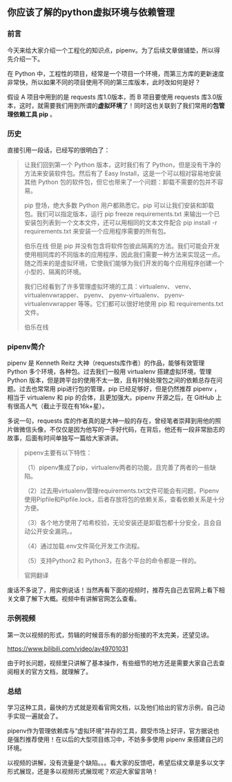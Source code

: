 ## 你应该了解的python虚拟环境与依赖管理

### 前言

今天来给大家介绍一个工程化的知识点，pipenv。为了后续文章做铺垫，所以得先介绍一下。



在 Python 中，工程性的项目，经常是一个项目一个环境，而第三方库的更新速度非常快，所以如果不同的项目使用不同的第三库版本，此时改如何是好？



假设 A 项目中用到的是 requests 库1.0版本，而 B 项目要使用 requests 库3.0版本，这时，就需要我们用到所谓的**虚拟环境**了！同时这也关联到了我们常用的**包管理依赖工具 pip** 。

### 历史

直接引用一段话，已经写的很明白了：

> 让我们回到第一个 Python 版本，这时我们有了 Python，但是没有干净的方法来安装软件包。然后有了 Easy Install，这是一个可以相对容易地安装其他 Python 包的软件包，但它也带来了一个问题：卸载不需要的包并不容易。
> 
> 
> 
> pip 登场，绝大多数 Python 用户都熟悉它。pip 可以让我们安装和卸载包。我们可以指定版本，运行 pip freeze requirements.txt 来输出一个已安装包列表到一个文本文件，还可以用相同的文本文件配合 pip install -r requirements.txt 来安装一个应用程序需要的所有包。
> 
> 伯乐在线
> 但是 pip 并没有包含将软件包彼此隔离的方法。我们可能会开发使用相同库的不同版本的应用程序，因此我们需要一种方法来实现这一点。随之而来的是虚拟环境，它使我们能够为我们开发的每个应用程序创建一个小型的、隔离的环境。
> 
> 
> 
> 我们已经看到了许多管理虚拟环境的工具：virtualenv、 venv、 virtualenvwrapper、 pyenv、 pyenv-virtualenv、 pyenv-virtualenvwrapper 等等。它们都可以很好地使用 pip 和 requirements.txt 文件。
> 
> 伯乐在线

### pipenv简介

pipenv 是 Kenneth Reitz 大神（requests库作者）的作品，能够有效管理 Python 多个环境，各种包。过去我们一般用 virtualenv 搭建虚拟环境，管理 Python 版本，但是跨平台的使用不太一致，且有时候处理包之间的依赖总存在问题。过去也常常用 pip进行包的管理，pip 已经足够好，但是仍然推荐 pipenv ，相当于 virtualenv 和 pip 的合体，且更加强大。pipenv 开源之后，在 GitHub 上有很高人气（截止于现在有16k+星）。



多说一句，requests 库的作者真的是大神一般的存在，曾经笔者崇拜到用他的照片做微信头像，不仅仅是因为他写的一手好代码，在背后，他还有一段非常励志的故事，后面有时间单独写一篇给大家讲讲。

> pipenv主要有以下特性：
> 
> （1）pipenv集成了pip，virtualenv两者的功能，且完善了两者的一些缺陷。
> 
> 
> 
> （2）过去用virtualenv管理requirements.txt文件可能会有问题，Pipenv使用Pipfile和Pipfile.lock，后者存放将包的依赖关系，查看依赖关系是十分方便。
> 
> 
> 
> （3）各个地方使用了哈希校验，无论安装还是卸载包都十分安全，且会自动公开安全漏洞。。
> 
> 
> 
> （4）通过加载.env文件简化开发工作流程。
> 
> 
> 
> （5）支持Python2 和 Python3，在各个平台的命令都是一样的。
> 
> 官网翻译

废话不多说了，用实例说话！当然再看下面的视频时，推荐先自己去官网上看下相关文章了解下大概。视频中有讲解官网怎么查看。

### 示例视频

第一次以视频的形式，剪辑的时候音乐有的部分衔接的不太完美，还望见谅。

https://www.bilibili.com/video/av49701031

由于时长问题，视频里只讲解了基本操作，有些细节的地方还是需要大家自己去查阅相关的官方文档，就理解了。

### 总结

学习这种工具，最快的方式就是观看官网文档，以及他们给出的官方示例，自己动手实现一遍就会了。



pipenv作为管理依赖库与“虚拟环境”并存的工具，颇受市场上好评，官方据说也是强烈推荐使用！在以后的大型项目练习中，不妨多多使用 pipenv 来搭建自己的环境。

以视频的讲解，没有流量是个缺陷。。。看大家的反馈吧，希望后续文章是多以文字形式展现，还是多以视频形式展现呢？欢迎大家留言呐！


